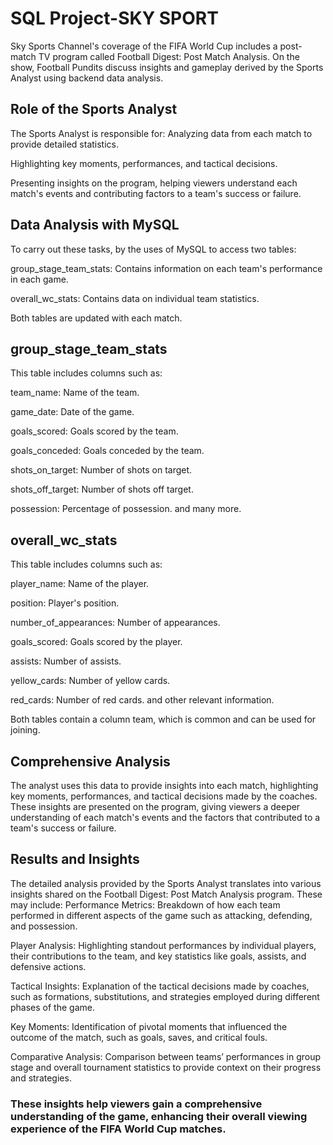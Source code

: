 # SQL Project-SKY SPORT

Sky Sports Channel's coverage of the FIFA World Cup includes a post-match TV program called Football Digest: Post Match Analysis. On the show, Football Pundits discuss insights and gameplay derived by the Sports Analyst using backend data analysis.

## Role of the Sports Analyst

The Sports Analyst is responsible for:
Analyzing data from each match to provide detailed statistics.

Highlighting key moments, performances, and tactical decisions.

Presenting insights on the program, helping viewers understand each match's events and contributing factors to a team's success or failure.


## Data Analysis with MySQL

To carry out these tasks, by the uses of MySQL to access two tables:

group_stage_team_stats: Contains information on each team's performance in each game.

overall_wc_stats: Contains data on individual team statistics.

Both tables are updated with each match.

## group_stage_team_stats

This table includes columns such as:

team_name: Name of the team.

game_date: Date of the game.

goals_scored: Goals scored by the team.

goals_conceded: Goals conceded by the team.

shots_on_target: Number of shots on target.

shots_off_target: Number of shots off target.

possession: Percentage of possession.
and many more.

## overall_wc_stats
This table includes columns such as:

player_name: Name of the player.

position: Player's position.

number_of_appearances: Number of appearances.

goals_scored: Goals scored by the player.

assists: Number of assists.

yellow_cards: Number of yellow cards.

red_cards: Number of red cards.
and other relevant information.

Both tables contain a column team, which is common and can be used for joining.

## Comprehensive Analysis

The analyst uses this data to provide insights into each match, highlighting key moments, performances, and tactical decisions made by the coaches. These insights are presented on the program, giving viewers a deeper understanding of each match's events and the factors that contributed to a team's success or failure.

## Results and Insights

The detailed analysis provided by the Sports Analyst translates into various insights shared on the Football Digest: Post Match Analysis program. These may include:
Performance Metrics: Breakdown of how each team performed in different aspects of the game such as attacking, defending, and possession.

Player Analysis: Highlighting standout performances by individual players, their contributions to the team, and key statistics like goals, assists, and defensive actions.

Tactical Insights: Explanation of the tactical decisions made by coaches, such as formations, substitutions, and strategies employed during different phases of the game.

Key Moments: Identification of pivotal moments that influenced the outcome of the match, such as goals, saves, and critical fouls.

Comparative Analysis: Comparison between teams’ performances in group stage and overall tournament statistics to provide context on their progress and strategies.

### These insights help viewers gain a comprehensive understanding of the game, enhancing their overall viewing experience of the FIFA World Cup matches.

